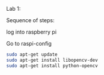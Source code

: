 Lab 1: 

Sequence of steps:

log into raspberry pi 
	
Go to raspi-config
```sh
sudo apt-get update
sudo apt-get install libopencv-dev
sudo apt-get install python-opencv
```
